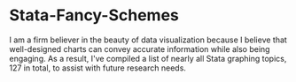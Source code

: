 # Stata-Fancy-Schemes
I am a firm believer in the beauty of data visualization because I believe that well-designed charts can convey accurate information while also being engaging. As a result, I've compiled a list of nearly all Stata graphing topics, 127 in total, to assist with future research needs.
